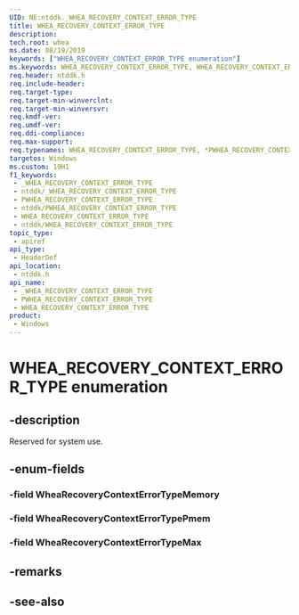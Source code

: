```yaml
---
UID: NE:ntddk._WHEA_RECOVERY_CONTEXT_ERROR_TYPE
title: WHEA_RECOVERY_CONTEXT_ERROR_TYPE
description: 
tech.root: whea
ms.date: 08/19/2019
keywords: ["WHEA_RECOVERY_CONTEXT_ERROR_TYPE enumeration"]
ms.keywords: WHEA_RECOVERY_CONTEXT_ERROR_TYPE, WHEA_RECOVERY_CONTEXT_ERROR_TYPE, *PWHEA_RECOVERY_CONTEXT_ERROR_TYPE,
req.header: ntddk.h
req.include-header: 
req.target-type: 
req.target-min-winverclnt: 
req.target-min-winversvr: 
req.kmdf-ver: 
req.umdf-ver: 
req.ddi-compliance: 
req.max-support: 
req.typenames: WHEA_RECOVERY_CONTEXT_ERROR_TYPE, *PWHEA_RECOVERY_CONTEXT_ERROR_TYPE
targetos: Windows
ms.custom: 19H1
f1_keywords:
 - _WHEA_RECOVERY_CONTEXT_ERROR_TYPE
 - ntddk/_WHEA_RECOVERY_CONTEXT_ERROR_TYPE
 - PWHEA_RECOVERY_CONTEXT_ERROR_TYPE
 - ntddk/PWHEA_RECOVERY_CONTEXT_ERROR_TYPE
 - WHEA_RECOVERY_CONTEXT_ERROR_TYPE
 - ntddk/WHEA_RECOVERY_CONTEXT_ERROR_TYPE
topic_type:
 - apiref
api_type:
 - HeaderDef
api_location:
 - ntddk.h
api_name:
 - _WHEA_RECOVERY_CONTEXT_ERROR_TYPE
 - PWHEA_RECOVERY_CONTEXT_ERROR_TYPE
 - WHEA_RECOVERY_CONTEXT_ERROR_TYPE
product:
 - Windows
---
```


# WHEA_RECOVERY_CONTEXT_ERROR_TYPE enumeration


## -description

Reserved for system use.

## -enum-fields

### -field WheaRecoveryContextErrorTypeMemory 

### -field WheaRecoveryContextErrorTypePmem 

### -field WheaRecoveryContextErrorTypeMax 

## -remarks

## -see-also

